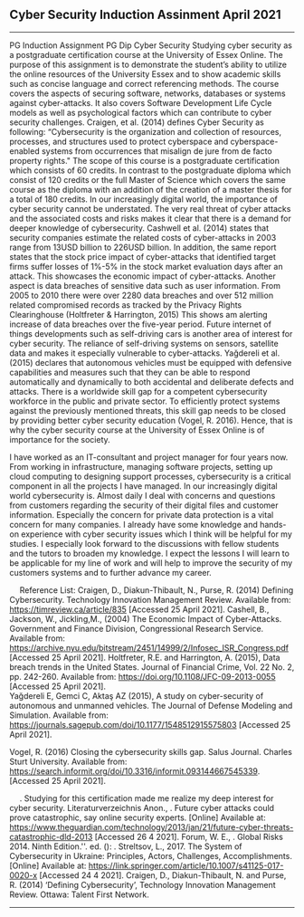 ## Cyber Security Induction Assinment April 2021

---

PG Induction Assignment
PG Dip Cyber Security
Studying cyber security as a postgraduate certification course at the University of Essex Online. The purpose of this assignment is to demonstrate the student’s ability to utilize the online resources of the University Essex and to show academic skills such as concise language and correct referencing methods. The course covers the aspects of securing software, networks, databases or systems against cyber-attacks. It also covers Software Development Life Cycle models as well as psychological factors which can contribute to cyber security challenges. Craigen, et al. (2014) defines Cyber Security as following:
“Cybersecurity is the organization and collection of resources, processes, and structures used to protect cyberspace and cyberspace-enabled systems from occurrences that misalign de jure from de facto property rights."
The scope of this course is a postgraduate certification which consists of 60 credits. In contrast to the postgraduate diploma which consist of 120 credits or the full Master of Science which covers the same course as the diploma with an addition of the creation of a master thesis for a total of 180 credits.
In our increasingly digital world, the importance of cyber security cannot be understated. The very real threat of cyber attacks and the associated costs and risks makes it clear that there is a demand for deeper knowledge of cybersecurity. Cashwell et al. (2014) states that security companies estimate the related costs of cyber-attacks in 2003 range from 13USD billion to 226USD billion. In addition, the same report states that the stock price impact of cyber-attacks that identified target firms suffer losses of 1%-5% in the stock market evaluation days after an attack. This showcases the economic impact of cyber-attacks.
Another aspect is data breaches of sensitive data such as user information. From 2005 to 2010 there were over 2280 data breaches and over 512 million related compromised records as tracked by the Privacy Rights Clearinghouse (Holtfreter & Harrington, 2015) This shows am alerting increase of data breaches over the five-year period.
Future internet of things developments such as self-driving cars is another area of interest for cyber security. The reliance of self-driving systems on sensors, satellite data and makes it especially vulnerable to cyber-attacks. Yağdereli et al. (2015) declares that autonomous vehicles must be equipped with defensive capabilities and measures such that they can be able to respond automatically and dynamically to both accidental and deliberate defects and attacks.
There is a worldwide skill gap for a competent cybersecurity workforce in the public and private sector. To efficiently protect systems against the previously mentioned threats, this skill gap needs to be closed by providing better cyber security education (Vogel, R. 2016). Hence, that is why the cyber security course at the University of Essex Online is of importance for the society.

I have worked as an IT-consultant and project manager for four years now. From working in infrastructure, managing software projects, setting up cloud computing to designing support processes, cybersecurity is a critical component in all the projects I have managed. In our increasingly digital world cybersecurity is. Almost daily I deal with concerns and questions from customers regarding the security of their digital files and customer information. Especially the concern for private data protection is a vital concern for many companies. I already have some knowledge and hands-on experience with cyber security issues which I think will be helpful for my studies. I especially look forward to the discussions with fellow students and the tutors to broaden my knowledge. I expect the lessons I will learn to be applicable for my line of work and will help to improve the security of my customers systems and to further advance my career.


 
Reference List:
Craigen, D., Diakun-Thibault, N., Purse, R. (2014) Defining Cybersecurity. Technology Innovation Management Review. Available from: https://timreview.ca/article/835 [Accessed 25 April 2021].
Cashell, B., Jackson, W., Jickling,M., (2004) The Economic Impact of Cyber-Attacks. Government and Finance Division, Congressional Research Service. Available from: https://archive.nyu.edu/bitstream/2451/14999/2/Infosec_ISR_Congress.pdf [Accessed 25 April 2021].
Holtfreter, R.E. and Harrington, A. (2015), Data breach trends in the United States. Journal of Financial Crime, Vol. 22 No. 2, pp. 242-260. Available from: https://doi.org/10.1108/JFC-09-2013-0055 [Accessed 25 April 2021].  
Yağdereli E, Gemci C, Aktaş AZ (2015), A study on cyber-security of autonomous and unmanned vehicles. The Journal of Defense Modeling and Simulation. Available from: https://journals.sagepub.com/doi/10.1177/1548512915575803 [Accessed 25 April 2021].

Vogel, R. (2016) Closing the cybersecurity skills gap. Salus Journal. Charles Sturt University. Available from: https://search.informit.org/doi/10.3316/informit.093144667545339.
[Accessed 25 April 2021].



 
. Studying for this certification made me
realize my deep interest for cyber security.
Literaturverzeichnis
Anon., . Future cyber attacks could prove catastrophic, say online security experts. [Online] 
Available at: https://www.theguardian.com/technology/2013/jan/21/future-cyber-threats-catastrophic-dld-2013
[Accessed 26 4 2021].
Forum, W. E., . Global Risks 2014. Ninth Edition.''. ed. (): .
Streltsov, L., 2017. The System of Cybersecurity in Ukraine: Principles, Actors, Challenges, Accomplishments. [Online] 
Available at: https://link.springer.com/article/10.1007/s41125-017-0020-x
[Accessed 24 4 2021].
Craigen, D., Diakun-Thibault, N. and Purse, R. (2014) ‘Defining Cybersecurity’, Technology Innovation Management Review. Ottawa: Talent First Network.






---

